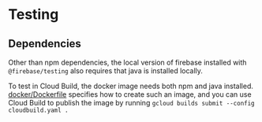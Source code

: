 # Testing

## Dependencies

Other than npm dependencies, the local version of firebase installed with `@firebase/testing` also requires that java is installed locally.

To test in Cloud Build, the docker image needs both npm and java installed. [docker/Dockerfile](docker/cloudbuild.yaml) specifies how to create such an image, and you can use Cloud Build to publish the image by running `gcloud builds submit --config cloudbuild.yaml .`
